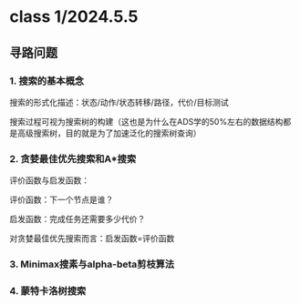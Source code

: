 # class 1/2024.5.5

## 寻路问题

### 1. 搜索的基本概念

搜索的形式化描述：状态/动作/状态转移/路径，代价/目标测试

搜索过程可视为搜索树的构建（这也是为什么在ADS学的50%左右的数据结构都是高级搜索树，目的就是为了加速泛化的搜索树查询）


### 2. 贪婪最佳优先搜索和A\*搜索

评价函数与启发函数：

评价函数：下一个节点是谁？

启发函数：完成任务还需要多少代价？

对贪婪最佳优先搜索而言：启发函数=评价函数

### 3. Minimax搜素与alpha-beta剪枝算法

### 4. 蒙特卡洛树搜索